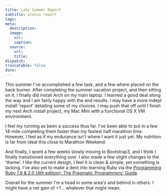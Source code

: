 ```yaml
---
title: Late Summer Report
subtitle: status report
tags:
meta:
  description:
  image:
    url:
    caption:
  source:
    url:
    title:
dispatch:
truncatable: false
date:
---
```


This summer I've accomplished a few task, and a few where placed on the back burner. After completing the summer vacation project, and then sitting on it, I finally did install Arch on my main laptop. I learned a good deal along the way and I am fairly happy with the end results. I may have a more indept install 'report' detailing some of my choices. I may push that off until I finish my next Arch install project, my Mac Mini with a functional OS X VM environment.

I feel my running as been a success thus far. I've been able to put in a few 14-mile completing them faster than my fastest half marathon time. However, I feel as if my endurance isn't where I want it just yet. My nutrition is far from ideal this close to Marathon Weekend.

And finally, I spent a few weeks slowly moving to Bootstrap3, and I think I finally transitioned everything over. I also made a few slight changes to the 'theme'. I like the current design, I feel it is clean & simple; yet something is lacking. I've also yet to make a dent into learning Ruby via the [Programming Ruby 1.9 & 2.0 (4th edition): The Pragmatic Programmers' Guide][rubyBook].

Overall for the summer  I'm a head in some area's and behind in others. I might have a net gain of +1... whatever that might mean.

[rubyBook]: http://pragprog.com/book/ruby4/programming-ruby-1-9-2-0 "by Dave Thomas, with Chad Fowler and Andy Hunt"
